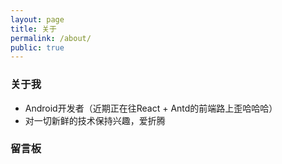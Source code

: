 ```yaml
---
layout: page
title: 关于
permalink: /about/
public: true
---
```

### 关于我

* Android开发者（近期正在往React + Antd的前端路上歪哈哈哈）
* 对一切新鲜的技术保持兴趣，爱折腾

### 留言板